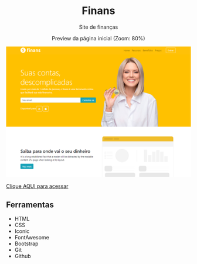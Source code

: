<h1 align="center"> Finans </h1>

<p align="center">Site de finanças</p>

<p align="center">Preview da página inicial (Zoom: 80%)</p>
<img src="./img/Finans-Preview.png">

[Clique AQUI para acessar](https://nepht022.github.io/Finans/)

## Ferramentas

- HTML
- CSS
- Iconic
- FontAwesome
- Bootstrap
- Git
- Github
